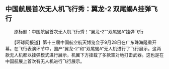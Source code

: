 ## 中国航展首次无人机飞行秀：翼龙-2 双尾蝎A挂弹飞行
　　原标题：中国航展首次无人机飞行秀！“翼龙-2”“双尾蝎A”挂弹飞行

　　【环球网报道】第十三届中国航空航天博览会于9月28日在广东珠海隆重开幕。在飞行表演环节中，国产“翼龙-2”和“双尾蝎A”无人机进行了飞行展示。这两款无人机都以挂弹模式进行展示，机翼下方挂载了多款空对地打击武器。这也是在中国航展上首次有无人机进行飞行展示。

